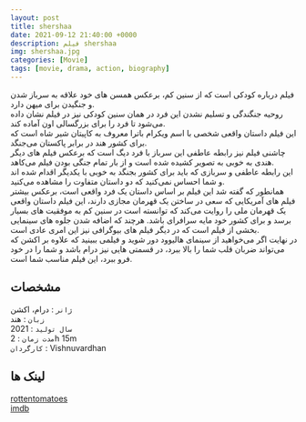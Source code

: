 ```yaml
---
layout: post
title: shershaa
date: 2021-09-12 21:40:00 +0000
description: فیلم shershaa
img: shershaa.jpg
categories: [Movie]
tags: [movie, drama, action, biography]
---
```


فیلم درباره کودکی است که از سنین کم، برعکس همسن های خود علاقه به سرباز شدن و جنگیدن برای میهن دارد.  
روحیه جنگندگی و تسلیم نشدن این فرد در همان سنین کودکی نیز در فیلم نشان داده می‌شود تا فرد را برای بزرگسالی اون آماده کند.  
این فیلم داستان واقعی شخصی با اسم ویکرام باترا معروف به کاپیتان شیر شاه است که برای کشور هند در برابر پاکستان می‌جنگد.  
چاشنی فیلم نیز رابطه عاطفی این سرباز با فرد دیگ است که برعکس فیلم های دیگر هندی به خوبی به تصویر کشیده شده است و از بار تمام جنگی بودن فیلم می‌کاهد.  
این رابطه عاطفی و سربازی که باید برای کشور بجنگد به خوبی با یکدیگر اقدام شده اند و شما احساس نمی‌کنید که دو داستان متفاوت را مشاهده می‌کنید.  
همانطور که گفته شد این فیلم بر اساس داستان یک فرد واقعی است، برعکس بیشتر فیلم های آمریکایی که سعی در ساختن یک قهرمان مجازی دارند، این فیلم داستان واقعی یک قهرمان ملی را روایت می‌کند که توانسته است در سنین کم به موفقیت های بسیار برسد و برای کشور خود مایه سرافرای باشد. هرچند که اضافه شدن جلوه های سینمایی بخشی از فیلم است که در دیگر فیلم های بیوگرافی نیز این امری عادی است.  
در نهایت اگر می‌خواهید از سینمای هالیوود دور شوید و فیلمی ببینید که علاوه بر اکشن که می‌تواند ضربان قلب شما را بالا ببرد، در قسمتی هایی نیز درام باشد و شما را در خود فرو ببرد، این فیلم مناسب شما است.  

## مشخصات

`ژانر` : درام، اکشن  
`زبان` : هند  
`سال تولید` : 2021  
`مدت زمان` : 2h 15m  
`کارگردان` : Vishnuvardhan  

## لینک ها

[rottentomatoes](https://www.rottentomatoes.com/m/shershaah)  
[imdb](https://www.imdb.com/title/tt10295212/)